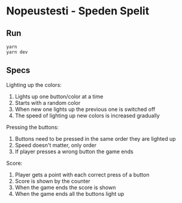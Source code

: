 # Nopeustesti - Speden Spelit

## Run

```
yarn
yarn dev
```

## Specs

Lighting up the colors:

1. Lights up one button/color at a time
2. Starts with a random color
3. When new one lights up the previous one is switched off
4. The speed of lighting up new colors is increased gradually

Pressing the buttons:

1. Buttons need to be pressed in the same order they are lighted up
2. Speed doesn't matter, only order
3. If player presses a wrong button the game ends

Score:

1. Player gets a point with each correct press of a button
2. Score is shown by the counter
3. When the game ends the score is shown
4. When the game ends all the buttons light up
